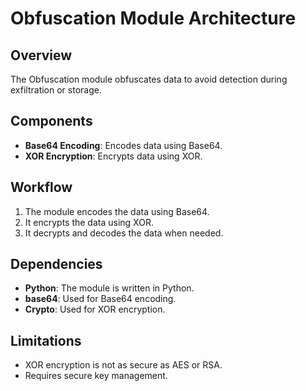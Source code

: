 # Obfuscation Module Architecture

## Overview
The Obfuscation module obfuscates data to avoid detection during exfiltration or storage.

## Components
- **Base64 Encoding**: Encodes data using Base64.
- **XOR Encryption**: Encrypts data using XOR.

## Workflow
1. The module encodes the data using Base64.
2. It encrypts the data using XOR.
3. It decrypts and decodes the data when needed.

## Dependencies
- **Python**: The module is written in Python.
- **base64**: Used for Base64 encoding.
- **Crypto**: Used for XOR encryption.

## Limitations
- XOR encryption is not as secure as AES or RSA.
- Requires secure key management.
